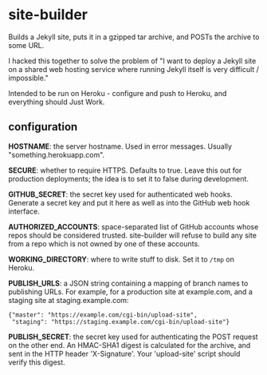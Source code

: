 site-builder
============

Builds a Jekyll site, puts it in a gzipped tar archive, and POSTs the archive
to some URL.

I hacked this together to solve the problem of "I want to deploy a Jekyll site
on a shared web hosting service where running Jekyll itself is very difficult /
impossible."

Intended to be run on Heroku - configure and push to Heroku, and everything
should Just Work.

configuration
-------------

**HOSTNAME**: the server hostname. Used in error messages. Usually
"something.herokuapp.com".

**SECURE**: whether to require HTTPS. Defaults to true. Leave this out for
production deployments; the idea is to set it to false during development.

**GITHUB_SECRET**: the secret key used for authenticated web hooks. Generate a
secret key and put it here as well as into the GitHub web hook interface.

**AUTHORIZED_ACCOUNTS**: space-separated list of GitHub accounts whose repos
should be considered trusted. site-builder will refuse to build any site from a
repo which is not owned by one of these accounts.

**WORKING_DIRECTORY**: where to write stuff to disk. Set it to `/tmp` on
Heroku.

**PUBLISH_URLS**: a JSON string containing a mapping of branch names to
publishing URLs. For example, for a production site at example.com, and a
staging site at staging.example.com:

    {"master": "https://example.com/cgi-bin/upload-site",
     "staging": "https://staging.example.com/cgi-bin/upload-site"}

**PUBLISH_SECRET**: the secret key used for authenticating the POST request
on the other end. An HMAC-SHA1 digest is calculated for the archive, and sent
in the HTTP header 'X-Signature'. Your 'upload-site' script should verify this digest.
